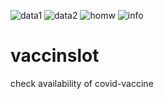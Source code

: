 ![data1](https://user-images.githubusercontent.com/65062751/123726239-42683700-d8ad-11eb-88b6-9b69295c827e.jpeg)
![data2](https://user-images.githubusercontent.com/65062751/123726244-4431fa80-d8ad-11eb-8817-27c606e5abee.jpeg)
![homw](https://user-images.githubusercontent.com/65062751/123726251-45fbbe00-d8ad-11eb-9f73-624bb77ceba4.jpeg)
![info](https://user-images.githubusercontent.com/65062751/123726253-472ceb00-d8ad-11eb-818b-5ad2cbf2e199.jpeg)
# vaccinslot
check availability of covid-vaccine

